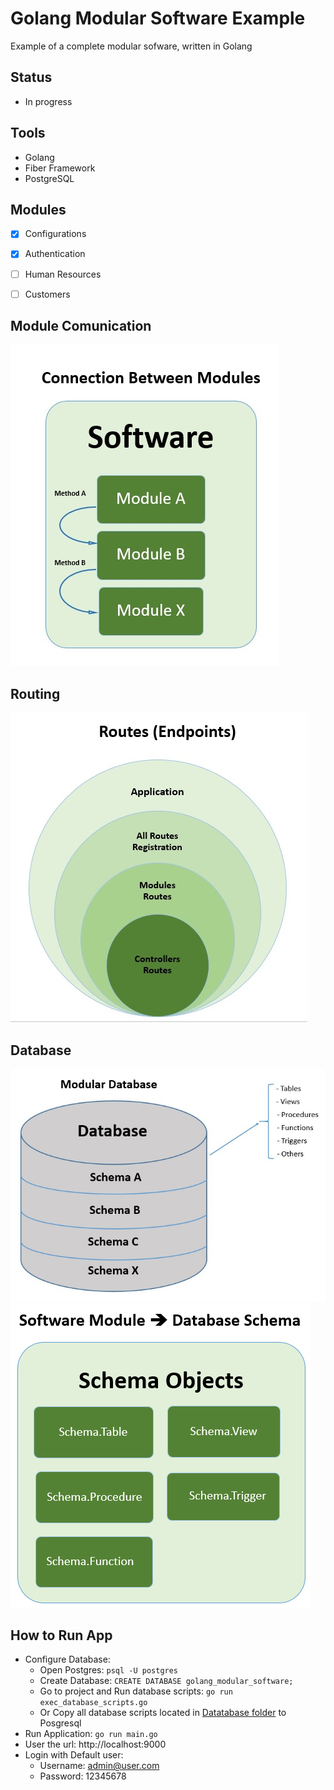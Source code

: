 # Golang Modular Software Example
Example of a complete modular sofware, written in Golang 


## Status
- In progress


## Tools
- Golang
- Fiber Framework
- PostgreSQL


## Modules
- [x] Configurations 
- [x] Authentication
- [ ] Human Resources
- [ ] Customers


## Module Comunication
![Comunication Between Modules](docs/Comunication.jpg)


## Routing 
![Routing](docs/Routes.jpg)


## Database 
![Database Schemas](docs/Database.jpg)
![Schema Objects](docs/Schema-Objects.png)


## How to Run App
- Configure Database:
    - Open Postgres: ``psql -U postgres``
    - Create Database: ``CREATE DATABASE golang_modular_software;``
    - Go to project and Run database scripts: ``go run exec_database_scripts.go``
    - Or Copy all database scripts located in [Datatabase folder](database)  to     Posgresql 
- Run Application: ``go run main.go``
- User the url: http://localhost:9000
- Login with Default user:
    - Username: admin@user.com
    - Password: 12345678